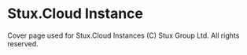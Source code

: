 # Stux.Cloud Instance
Cover page used for Stux.Cloud Instances
(C) Stux Group Ltd. All rights reserved.
